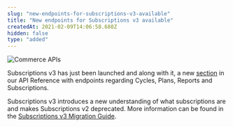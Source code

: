 ```yaml
---
slug: "new-endpoints-for-subscriptions-v3-available"
title: "New endpoints for Subscriptions v3 available"
createdAt: 2021-02-09T14:06:58.680Z
hidden: false
type: "added"
---
```


![Commerce APIs](https://raw.githubusercontent.com/vtexdocs/dev-portal-content/main/images/new-endpoints-for-subscriptions-v3-available-0.png)

Subscriptions v3 has just been launched and along with it, a new [section](https://developers.vtex.com/vtex-developer-docs/reference/subscriptions-api-v3-overview) in our API Reference with endpoints regarding Cycles, Plans, Reports and Subscriptions.

Subscriptions v3 introduces a new understanding of what subscriptions are and makes Subscriptions v2 deprecated. More information can be found in the [Subscriptions v3 Migration Guide](https://developers.vtex.com/vtex-developer-docs/docs/subscriptions-v3-migration-guide).
